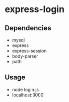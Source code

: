 # express-login

## Dependencies
- mysql
- express
- express-session
- body-parser
- path

## Usage
- node login.js
- localhost:3000
